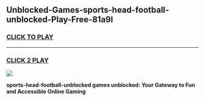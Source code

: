 
## Unblocked-Games-sports-head-football-unblocked-Play-Free-81a9l
<h3>
<a href="https://premium76.site?title=sports-head-football-unblocked&ref=18A1">CLICK TO PLAY</a></h3>
<hr>

<h3>
<a href="https://premium76.site?title=sports-head-football-unblocked&ref=18A1">CLICK 2 PLAY</a>
  
</h3>

<a href="https://premium76.site?title=sports-head-football-unblocked&ref=18A1"><img src="https://clearcache.store/games.png"></a>


**sports-head-football-unblocked games unblocked: Your Gateway to Fun and Accessible Online Gaming**

